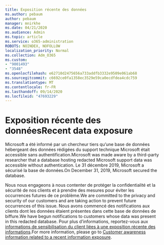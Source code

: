 ```yaml
---
title: Exposition récente des données
ms.author: pebaum
author: pebaum
manager: mnirkhe
ms.date: 04/21/2020
ms.audience: Admin
ms.topic: article
ms.service: o365-administration
ROBOTS: NOINDEX, NOFOLLOW
localization_priority: Normal
ms.collection: Adm_O365
ms.custom:
- "9001493"
- "3548"
ms.openlocfilehash: e62710d2475656a733addfb3332e9509e061ab68
ms.sourcegitcommit: c6692ce0fa1358ec3529e59ca0ecdfdea4cdc759
ms.translationtype: MT
ms.contentlocale: fr-FR
ms.lasthandoff: 09/14/2020
ms.locfileid: "47693229"
---
```

# <a name="recent-data-exposure"></a><span data-ttu-id="5f15e-102">Exposition récente des données</span><span class="sxs-lookup"><span data-stu-id="5f15e-102">Recent data exposure</span></span>

<span data-ttu-id="5f15e-103">Microsoft a été informé par un chercheur tiers qu’une base de données hébergeant des données rédigées du support technique Microsoft était accessible sans authentification.</span><span class="sxs-lookup"><span data-stu-id="5f15e-103">Microsoft was made aware by a third-party researcher that a database hosting redacted Microsoft support data was accessible without authentication.</span></span> <span data-ttu-id="5f15e-104">Le 31 décembre 2019, Microsoft a sécurisé la base de données.</span><span class="sxs-lookup"><span data-stu-id="5f15e-104">On December 31, 2019, Microsoft secured the database.</span></span>

<span data-ttu-id="5f15e-105">Nous nous engageons à nous contenter de protéger la confidentialité et la sécurité de nos clients et à prendre des mesures pour éviter les occurrences futures de ce problème.</span><span class="sxs-lookup"><span data-stu-id="5f15e-105">We are committed to the privacy and security of our customers and are taking action to prevent future occurrences of this issue.</span></span> <span data-ttu-id="5f15e-106">Nous avons commencé des notifications aux clients dont les données étaient présentes dans cette base de données de biffure.</span><span class="sxs-lookup"><span data-stu-id="5f15e-106">We have begun notifications to customers whose data was present in this redacted database.</span></span> <span data-ttu-id="5f15e-107">Pour plus d’informations, reportez-vous aux [informations de sensibilisation du client liées à une exposition récente des informations](https://aka.ms/privacyinfo).</span><span class="sxs-lookup"><span data-stu-id="5f15e-107">For more information, please go to [Customer awareness information related to a recent information exposure](https://aka.ms/privacyinfo).</span></span>
